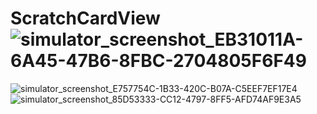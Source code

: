# ScratchCardView![simulator_screenshot_EB31011A-6A45-47B6-8FBC-2704805F6F49](https://github.com/Avinashgupta137/ScratchCardView/assets/80776756/c1670487-fd78-4b0d-950f-508c5e990a69)
![simulator_screenshot_E757754C-1B33-420C-B07A-C5EEF7EF17E4](https://github.com/Avinashgupta137/ScratchCardView/assets/80776756/527f6272-6e17-48d8-a8ae-0d402a5cf178)
![simulator_screenshot_85D53333-CC12-4797-8FF5-AFD74AF9E3A5](https://github.com/Avinashgupta137/ScratchCardView/assets/80776756/8cdcc99c-9bb9-422b-90f9-218317563bbc)
